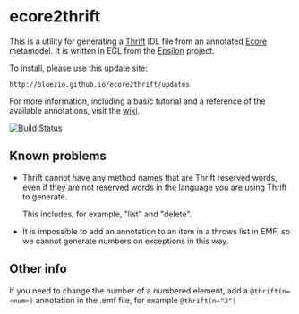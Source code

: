 # ecore2thrift
This is a utility for generating a [Thrift](http://thrift.apache.org/) IDL file from an annotated [Ecore](http://www.eclipse.org/modeling/emf/) metamodel. It is written in EGL from the [Epsilon](http://www.eclipse.org/epsilon/) project.

To install, please use this update site:

    http://bluezio.github.io/ecore2thrift/updates

For more information, including a basic tutorial and a reference of the available annotations, visit the [wiki](https://github.com/bluezio/ecore2thrift/wiki).

[![Build Status](https://travis-ci.org/bluezio/ecore2thrift.svg?branch=master)](https://travis-ci.org/bluezio/ecore2thrift)

## Known problems
* Thrift cannot have any method names that are Thrift reserved words, even if they are not reserved words in the language you are using Thrift to generate.
  
  This includes, for example, "list" and "delete".
* It is impossible to add an annotation to an item in a throws list in EMF, so we cannot generate numbers on exceptions in this way.

## Other info
If you need to change the number of a numbered element, add a `@thrift(n=<num>)` annotation in the .emf file, for example `@thrift(n="3")`
